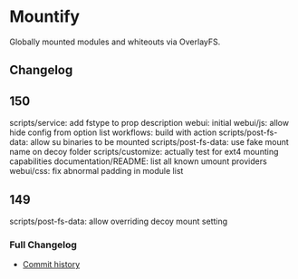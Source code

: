 # Mountify
Globally mounted modules and whiteouts via OverlayFS.

## Changelog
## 150
scripts/service: add fstype to prop description
webui: initial
webui/js: allow hide config from option list
workflows: build with action
scripts/post-fs-data: allow su binaries to be mounted
scripts/post-fs-data: use fake mount name on decoy folder
scripts/customize: actually test for ext4 mounting capabilities
documentation/README: list all known umount providers
webui/css: fix abnormal padding in module list

## 149
scripts/post-fs-data: allow overriding decoy mount setting

### Full Changelog
- [Commit history](https://github.com/backslashxx/mountify/commits/master/)
